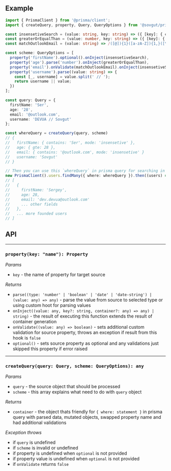 ## Example

```typescript
import { PrismaClient } from '@prisma/client';
import { createQuery, property, Query, QueryOptions } from '@sovgut/prisma-query';

const insensetiveSearch = (value: string, key: string) => ({ [key]: { contains: value, mode: 'insensetive' } });
const greaterOrEqualThan = (value: number, key: string) => ({ [key]: { gte: value } });
const matchOutlookEmail = (value: string) => /([@]){1}([a-zA-Z]){1,}([\.]){1}([a-zA-Z]){1,}/.test(value);

const scheme: QueryOptions = [
  property('firstName').optional().onInject(insensetiveSearch),
  property('age').parse('number').onInject(greaterOrEqualThan),
  property('email').onValidate(matchOutlookEmail).onInject(insensetiveSearch),
  property('username').parse((value: string) => {
    const [_, username] = value.split(' // ');
    return username || value;
  })
];

const query: Query = {
  firstName: 'Ser',
  age: '28',
  email: '@outlook.com',
  username: 'DEVUA // Sovgut'
};

const whereQuery = createQuery(query, scheme)
// {
//   firstName: { contains: 'Ser', mode: 'insensetive' },
//   age: { gte: 28 },
//   email: { contains: '@outlook.com', mode: 'insensetive' }
//   username: 'Sovgut'
// }

// Then you can use this `whereQuery` in prisma query for searching in database
new PrismaClient().users.findMany({ where: whereQuery }).then((users) => ...);
// [
//   {
//     firstName: 'Sergey',
//     age: 28,
//     email: 'dev.devua@outlook.com'
//     ... other fields
//   },
//   ... more founded users
// ]
```

## API

<hr />

### `property(key: "name"): Property`

_Params_

- `key` - the name of property for target source

_Returns_

- `parse((type: 'number' | 'boolean' | 'date' | 'date-string') | (value: any) => any)` - parse the value from source to selected type or using custom hoot for parsing values
- `onInject((value: any, key?: string, container?: any) => any) | string)` - the result of executing this function extends the result of container generation
- `onValidate((value: any) => boolean)` - sets additional custom validation for source property, throws an exception if result from this hook is `false`
- `optional()` - sets source property as optional and any validations just skipped this property if error raised

<hr />

### `createQuery(query: Query, scheme: QueryOptions): any`

_Params_

- `query` - the source object that should be processed
- `scheme` - this array explains what need to do with `query` object

_Returns_

- `container` - the object thats friendly for `{ where: statement }` in prisma query with parsed data, mutated objects, swapped property name and had additional validations

_Exception throws_

- if `query` is undefined
- if `scheme` is invalid or undefined
- if property is undefined when `optional` is not provided
- if property value is undefined when `optional` is not provided
- if `onValidate` returns `false`
